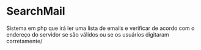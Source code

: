 # SearchMail
Sistema em php que irá ler uma lista de emails e verificar de acordo com o endereço do servidor se são válidos ou se os usuários digitaram corretamente/
